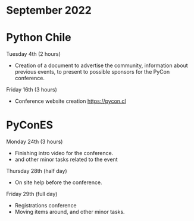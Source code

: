 # September 2022

# Python Chile

Tuesday 4th (2 hours)

* Creation of a document to advertise the community, information
  about previous events, to present to possible sponsors for the PyCon
  conference.

Friday 16th (3 hours)

* Conference website creation https://pycon.cl

# PyConES

Monday 24th (3 hours)

* Finishing intro video for the conference.
* and other minor tasks related to the event

Thursday 28th (half day)

*  On site help before the conference.

Friday 29th (full day)

* Registrations conference
* Moving items around, and other minor tasks.
